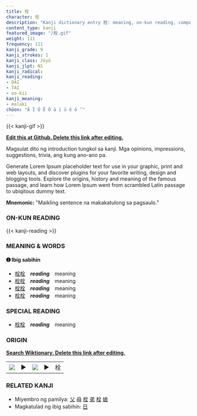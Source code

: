 ```yaml
---
title: 栓
character: 栓
description: "Kanji dictionary entry 栓: meaning, on-kun reading, compounds, origin, related kanji"
content_type: kanji
featured_image: "/栓.gif"
weight: 111
frequency: 111
kanji_grade: 9
kanji_strokes: 1
kanji_class: Jōyō
kanji_jlpt: N1
kanji_radical: 
kanji_reading: 
- DAI
- TAI
- oo-kii
kanji_meaning:
- malaki
chōon: "Ā Ī Ū Ē Ō ā ī ū ē ō ’"
---
```

[//]: # (Don't edit the line below. Kanji animated GIF code is automatically generated.)
{{< kanji-gif >}}

[//]: # (Edit below this line.)

**[Edit this at Github. Delete this link after editing.](https://github.com/tim0g/tim/tree/main/content/kanji/栓/index.md)**

Magsulat dito ng introduction tungkol sa kanji. Mga opinions, impressions, suggestions, trivia, ang kung ano-ano pa.

Generate Lorem Ipsum placeholder text for use in your graphic, print and web layouts, and discover plugins for your favorite writing, design and blogging tools. Explore the origins, history and meaning of the famous passage, and learn how Lorem Ipsum went from scrambled Latin passage to ubiqitous dummy text.
 
**Mnemonic:** "Maikling sentence na makakatulong sa pagsaulo."

### ON-KUN READING

[//]: # (Don't edit the line below. ON-KUN READING code is automatically generated.)
{{< kanji-reading >}}

### MEANING & WORDS

#### ➊ **Ibig sabihin**
  - [栓](../栓)[栓](../栓)　***reading***　meaning
  - [栓](../栓)[栓](../栓)　***reading***　meaning
  - [栓](../栓)[栓](../栓)　***reading***　meaning
  - [栓](../栓)[栓](../栓)　***reading***　meaning

### SPECIAL READING
  - [栓](../栓)[栓](../栓)　***reading***　meaning

### ORIGIN

**[Search Wiktionary. Delete this link after editing.](https://wiktionary.org/wiki/栓)**
<table class="kanji-table"><tr><td>
<img src="60px-栓-bronze.svg.png">
</td><td>▶</td><td>
<img src="60px-栓-oracle.svg.png">
</td><td>▶</td>
<td class="kanji-origin">栓</td>
</tr></table>

### RELATED KANJI
- Miyembro ng pamilya: [父](../父) [母](../母) [栓](../栓) [弟](../弟) [栓](../栓) [娘](../娘)
- Magkatulad ng ibig sabihin: [日](../日)
